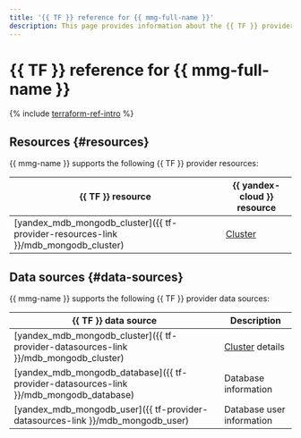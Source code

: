 ```yaml
---
title: '{{ TF }} reference for {{ mmg-full-name }}'
description: This page provides information about the {{ TF }} provider resources and data sources that {{ mmg-name }} supports.
---
```


# {{ TF }} reference for {{ mmg-full-name }}

{% include [terraform-ref-intro](../_includes/terraform-ref-intro.md) %}

## Resources {#resources}

{{ mmg-name }} supports the following {{ TF }} provider resources:

| **{{ TF }} resource** | **{{ yandex-cloud }} resource** |
| --- | --- |
| [yandex_mdb_mongodb_cluster]({{ tf-provider-resources-link }}/mdb_mongodb_cluster) | [Cluster](concepts/index.md) |

## Data sources {#data-sources}

{{ mmg-name }} supports the following {{ TF }} provider data sources:

| **{{ TF }} data source** | **Description** |
| --- | --- |
| [yandex_mdb_mongodb_cluster]({{ tf-provider-datasources-link }}/mdb_mongodb_cluster) | [Cluster](./concepts/index.md) details |
| [yandex_mdb_mongodb_database]({{ tf-provider-datasources-link }}/mdb_mongodb_database) | Database information |
| [yandex_mdb_mongodb_user]({{ tf-provider-datasources-link }}/mdb_mongodb_user) | Database user information |
